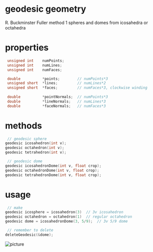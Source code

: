 # geodesic geometry

R. Buckminster Fuller method 1 spheres and domes from icosahedra or octahedra

# properties

``` c
 unsigned int    numPoints;
 unsigned int    numLines;
 unsigned int    numFaces;

 double          *points;        // numPoints*3
 unsigned short  *lines;         // numLines*2
 unsigned short  *faces;         // numFaces*3, clockwise winding
    
 double          *pointNormals;  // numPoints*3
 double          *lineNormals;   // numLines*3
 double          *faceNormals;   // numFaces*3
```

# methods

``` c
 // geodesic sphere
geodesic icosahedron(int v);
geodesic octahedron(int v);
geodesic tetrahedron(int v);

 // geodesic dome
geodesic icosahedronDome(int v, float crop);
geodesic octahedronDome(int v, float crop);
geodesic tetrahedronDome(int v, float crop);
```

# usage

``` c
 // make
geodesic icosphere = icosahedron(3)  // 3v icosahedron
geodesic octahedron = octahedron(1)  // regular octahedron
geodesic dome = icosahedronDome(3, 5/9);  // 3v 5/9 dome

 // remember to delete
deleteGeodesic(&dome);
```

![picture](https://raw.github.com/robbykraft/Geodesic/master/picture.png)